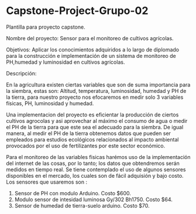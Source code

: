 # Capstone-Project-Grupo-02
Plantilla para proyecto capstone. 

Nombre del proyecto: Sensor para el monitoreo de cultivos agrícolas. 

Objetivos:
Aplicar los conocimientos adquiridos a lo largo de diplomado para la construcción e implementación de un sistema de monitoreo de PH,humedad y luminosidad en cultivos agrícolas. 

Descripción: 

En la agricultura existen ciertas variables que son de suma importancia para la siembra, estas son: Altitud, temperatura, luminosidad, humedad y PH de la tierra, para nuestro proyecto nos efocaremos en medir solo 3 variables físicas, PH, luminosidad y humedad.  

Una implementacion del proyecto es eficientar la producción de ciertos cultivos agrocolas y asi aprovechar al máximo el consumo de agua o medir el PH de la tierra para que este sea el adecuado para la siembra. De igual manera, al medir el PH de la tierra obtenemos datos que pueden ser empleados para estudios ecológicos relacionados al impacto ambiental provocados por el uso de fertilizantes por este sector económico. 

Para el monitoreo de las variables fisicas harémos uso de la implementación del internet de las cosas, por lo tanto; los datos que obtendremos serán medidos en tiempo real. Se tiene contemplado el uso de algunos sensores disponibles en el mercado, los cuales son de fácil adquisión y bajo costo. Los sensores que usaremos son :
1. Sensor de PH con modulo Arduino.  Costo $600.
2. Modulo sensor de intesidad luminosa Gy/302 Bh1750. Costo $64.
3. Sensor de humedad de tierra-suelo arduino. Costo $70.


